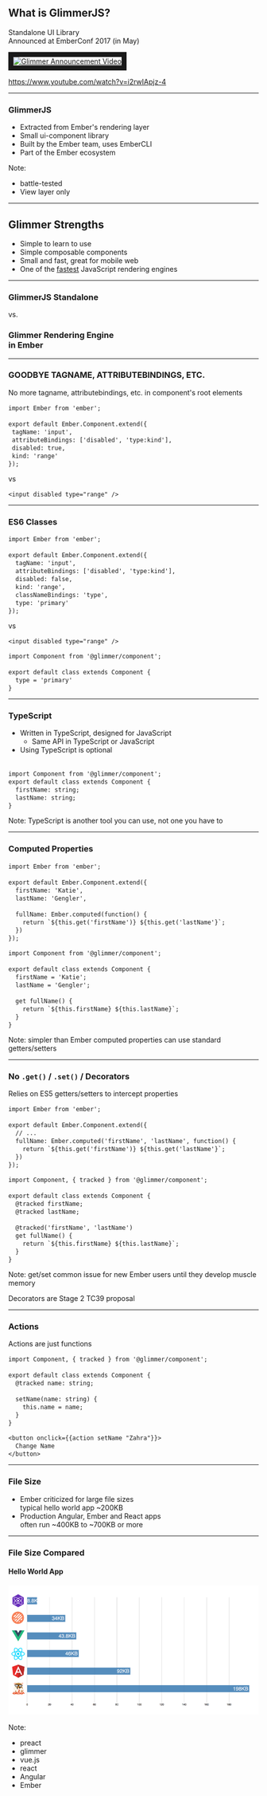 
## What is GlimmerJS?

Standalone UI Library<br>Announced at EmberConf 2017 (in May)

<a class="glimmer-video" href="http://www.youtube.com/watch?feature=player_embedded&v=i2rwIApjz-4
" target="_blank"><img src="http://img.youtube.com/vi/i2rwIApjz-4/0.jpg" 
alt="Glimmer Announcement Video" width="240" height="180" border="10" /></a>

<span class="small">https://www.youtube.com/watch?v=i2rwIApjz-4</span>

----

### GlimmerJS

- Extracted from Ember's rendering layer
- Small ui-component library
- Built by the Ember team, uses EmberCLI
- Part of the Ember ecosystem

Note:
- battle-tested 
- View layer only

----

## Glimmer Strengths 

- Simple to learn to use
- Simple composable components
- Small and fast, great for mobile web
- One of the [fastest](https://glimmerjs.com/demos/uptime-boxes/) JavaScript rendering engines

----

### GlimmerJS Standalone

 vs.
  
### Glimmer Rendering Engine<br>in Ember

----

### GOODBYE TAGNAME, ATTRIBUTEBINDINGS, ETC.

No more tagname, attributebindings, etc. in component's root elements

```
import Ember from 'ember';
   
export default Ember.Component.extend({
 tagName: 'input',
 attributeBindings: ['disabled', 'type:kind'],
 disabled: true,
 kind: 'range'
});
```

vs

```
<input disabled type="range" />
```

----

### ES6 Classes


```
import Ember from 'ember';

export default Ember.Component.extend({
  tagName: 'input',
  attributeBindings: ['disabled', 'type:kind'],
  disabled: false,
  kind: 'range',
  classNameBindings: 'type',
  type: 'primary'
});
```

vs

```
<input disabled type="range" />
```
```
import Component from '@glimmer/component';

export default class extends Component {
  type = 'primary'
}
```

----

### TypeScript

- Written in TypeScript, designed for JavaScript
  - Same API in TypeScript or JavaScript
- Using TypeScript is optional
<br><br>

```
import Component from '@glimmer/component';
export default class extends Component {
  firstName: string;
  lastName: string;
}
```

Note:
TypeScript is another tool you can use, not one you have to

----

### Computed Properties

```
import Ember from 'ember';

export default Ember.Component.extend({
  firstName: 'Katie',
  lastName: 'Gengler',
  
  fullName: Ember.computed(function() {
    return `${this.get('firstName')} ${this.get('lastName'}`;
  })
});
```

```
import Component from '@glimmer/component';

export default class extends Component {
  firstName = 'Katie';
  lastName = 'Gengler';
  
  get fullName() {
    return `${this.firstName} ${this.lastName}`;
  }
}
```

Note:
simpler than Ember computed properties
can use standard getters/setters

----

### No `.get()` / `.set()` / Decorators

Relies on ES5 getters/setters to intercept properties


```
import Ember from 'ember';

export default Ember.Component.extend({
  // ...
  fullName: Ember.computed('firstName', 'lastName', function() {
    return `${this.get('firstName')} ${this.get('lastName'}`;
  })
});
```

```
import Component, { tracked } from '@glimmer/component';

export default class extends Component {
  @tracked firstName;
  @tracked lastName;

  @tracked('firstName', 'lastName')
  get fullName() {
    return `${this.firstName} ${this.lastName}`;
  }
}
```

Note:
get/set common issue for new Ember users until they develop muscle memory

Decorators are Stage 2 TC39 proposal

----

### Actions

Actions are just functions

```
import Component, { tracked } from '@glimmer/component';

export default class extends Component {
  @tracked name: string;

  setName(name: string) {
    this.name = name;
  }
}
```

```
<button onclick={{action setName "Zahra"}}>
  Change Name
</button>
```

----

### File Size

- Ember criticized for large file sizes<br>typical hello world app ~200KB
- Production Angular, Ember and React apps<br>often run ~400KB to ~700KB or more

----

### File Size Compared
#### Hello World App

![glimmer file size compared](img/glimmer-file-size.png)

Note:
- preact
- glimmer
- vue.js
- react
- Angular 
- Ember
